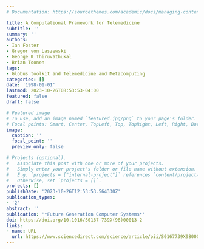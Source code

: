 ```yaml
---
# Documentation: https://sourcethemes.com/academic/docs/managing-content/

title: A Computational Framework for Telemedicine
subtitle: ''
summary: ''
authors:
- Ian Foster
- Gregor von Laszewski
- George K Thiruvathukal
- Brian Toonen
tags:
- Globus toolkit and Telemedicine and Metacomputing
categories: []
date: '1998-01-01'
lastmod: 2023-10-26T08:53:53-04:00
featured: false
draft: false

# Featured image
# To use, add an image named `featured.jpg/png` to your page's folder.
# Focal points: Smart, Center, TopLeft, Top, TopRight, Left, Right, BottomLeft, Bottom, BottomRight.
image:
  caption: ''
  focal_point: ''
  preview_only: false

# Projects (optional).
#   Associate this post with one or more of your projects.
#   Simply enter your project's folder or file name without extension.
#   E.g. `projects = ["internal-project"]` references `content/project/deep-learning/index.md`.
#   Otherwise, set `projects = []`.
projects: []
publishDate: '2023-10-26T12:53:53.564330Z'
publication_types:
- '2'
abstract: ''
publication: '*Future Generation Computer Systems*'
doi: https://doi.org/10.1016/S0167-739X(98)00013-2
links:
- name: URL
  url: https://www.sciencedirect.com/science/article/pii/S0167739X98000132
---
```

